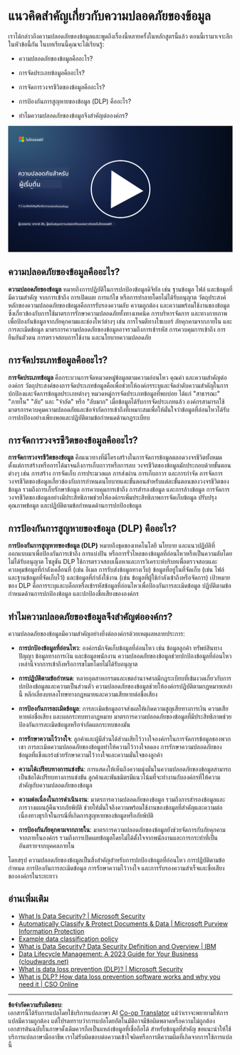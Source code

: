 <!--
CO_OP_TRANSLATOR_METADATA:
{
  "original_hash": "9703868f41dcddd5a98dea9ea6fcd94d",
  "translation_date": "2025-09-03T23:56:35+00:00",
  "source_file": "7.1 Data security key concepts.md",
  "language_code": "th"
}
-->
# แนวคิดสำคัญเกี่ยวกับความปลอดภัยของข้อมูล

เราได้กล่าวถึงความปลอดภัยของข้อมูลและพูดถึงเรื่องนี้หลายครั้งในหลักสูตรนี้แล้ว ตอนนี้เรามาเจาะลึกในหัวข้อนี้กัน ในบทเรียนนี้คุณจะได้เรียนรู้:

- ความปลอดภัยของข้อมูลคืออะไร?

- การจัดประเภทข้อมูลคืออะไร?

- การจัดการวงจรชีวิตของข้อมูลคืออะไร?

- การป้องกันการสูญหายของข้อมูล (DLP) คืออะไร?

- ทำไมความปลอดภัยของข้อมูลจึงสำคัญต่อองค์กร?

[![ดูวิดีโอ](../../translated_images/7-1_placeholder.bcb1e7fdcef8c20be3172dc8b3b11f417cad164e7481b76f8a3bca4f853e1016.th.png)](https://learn-video.azurefd.net/vod/player?id=ace39247-1690-45fb-8f99-985abcb8e423)

## ความปลอดภัยของข้อมูลคืออะไร?

**ความปลอดภัยของข้อมูล** หมายถึงการปฏิบัติในการปกป้องข้อมูลดิจิทัล เช่น ฐานข้อมูล ไฟล์ และข้อมูลที่มีความสำคัญ จากการเข้าถึง การเปิดเผย การแก้ไข หรือการทำลายโดยไม่ได้รับอนุญาต วัตถุประสงค์หลักของความปลอดภัยของข้อมูลคือการรับรองความลับ ความถูกต้อง และความพร้อมใช้งานของข้อมูล ซึ่งเกี่ยวข้องกับการใช้มาตรการรักษาความปลอดภัยทั้งทางเทคนิค การบริหารจัดการ และทางกายภาพเพื่อป้องกันข้อมูลจากภัยคุกคามและช่องโหว่ต่างๆ เช่น การโจมตีทางไซเบอร์ ภัยคุกคามจากภายใน และการละเมิดข้อมูล มาตรการความปลอดภัยของข้อมูลอาจรวมถึงการเข้ารหัส การควบคุมการเข้าถึง การยืนยันตัวตน การตรวจสอบการใช้งาน และนโยบายความปลอดภัย

## การจัดประเภทข้อมูลคืออะไร?

**การจัดประเภทข้อมูล** คือกระบวนการจัดหมวดหมู่ข้อมูลตามความอ่อนไหว คุณค่า และความสำคัญต่อองค์กร วัตถุประสงค์ของการจัดประเภทข้อมูลคือเพื่อช่วยให้องค์กรระบุและจัดลำดับความสำคัญในการปกป้องและจัดการข้อมูลประเภทต่างๆ หมวดหมู่การจัดประเภทข้อมูลที่พบบ่อย ได้แก่ "สาธารณะ" "ภายใน" "ลับ" และ "จำกัด" หรือ "ลับมาก" เมื่อข้อมูลได้รับการจัดประเภทแล้ว องค์กรสามารถใช้มาตรการควบคุมความปลอดภัยและข้อจำกัดการเข้าถึงที่เหมาะสมเพื่อให้มั่นใจว่าข้อมูลที่อ่อนไหวได้รับการปกป้องอย่างเพียงพอและปฏิบัติตามข้อกำหนดด้านกฎระเบียบ

## การจัดการวงจรชีวิตของข้อมูลคืออะไร?

**การจัดการวงจรชีวิตของข้อมูล** คือแนวทางที่มีโครงสร้างในการจัดการข้อมูลตลอดวงจรชีวิตทั้งหมด ตั้งแต่การสร้างหรือการได้มาจนถึงการเก็บถาวรหรือการลบ วงจรชีวิตของข้อมูลมักประกอบด้วยขั้นตอนต่างๆ เช่น การสร้าง การจัดเก็บ การประมวลผล การส่งผ่าน การเก็บถาวร และการกำจัด การจัดการวงจรชีวิตของข้อมูลเกี่ยวข้องกับการกำหนดนโยบายและขั้นตอนสำหรับแต่ละขั้นตอนของวงจรชีวิตของข้อมูล รวมถึงการเก็บรักษาข้อมูล การควบคุมการเข้าถึง การสำรองข้อมูล และการล้างข้อมูล การจัดการวงจรชีวิตของข้อมูลอย่างมีประสิทธิภาพช่วยให้องค์กรเพิ่มประสิทธิภาพการจัดเก็บข้อมูล ปรับปรุงคุณภาพข้อมูล และปฏิบัติตามข้อกำหนดด้านการปกป้องข้อมูล

## การป้องกันการสูญหายของข้อมูล (DLP) คืออะไร?

**การป้องกันการสูญหายของข้อมูล (DLP)** หมายถึงชุดของเทคโนโลยี นโยบาย และแนวปฏิบัติที่ออกแบบมาเพื่อป้องกันการเข้าถึง การแบ่งปัน หรือการรั่วไหลของข้อมูลที่อ่อนไหวหรือเป็นความลับโดยไม่ได้รับอนุญาต โซลูชัน DLP ใช้การตรวจสอบเนื้อหาและการวิเคราะห์บริบทเพื่อตรวจสอบและควบคุมข้อมูลที่กำลังเคลื่อนที่ (เช่น อีเมล การรับส่งข้อมูลทางเว็บ) ข้อมูลที่อยู่ในที่จัดเก็บ (เช่น ไฟล์และฐานข้อมูลที่จัดเก็บไว้) และข้อมูลที่กำลังใช้งาน (เช่น ข้อมูลที่ผู้ใช้กำลังเข้าถึงหรือจัดการ) เป้าหมายของ DLP คือการระบุและบล็อกหรือเข้ารหัสข้อมูลที่อ่อนไหวเพื่อป้องกันการละเมิดข้อมูล ปฏิบัติตามข้อกำหนดด้านการปกป้องข้อมูล และปกป้องชื่อเสียงขององค์กร

## ทำไมความปลอดภัยของข้อมูลจึงสำคัญต่อองค์กร?

ความปลอดภัยของข้อมูลมีความสำคัญอย่างยิ่งต่อองค์กรด้วยเหตุผลหลายประการ:

- **การปกป้องข้อมูลที่อ่อนไหว**: องค์กรมักจัดเก็บข้อมูลที่อ่อนไหว เช่น ข้อมูลลูกค้า ทรัพย์สินทางปัญญา ข้อมูลทางการเงิน และข้อมูลพนักงาน ความปลอดภัยของข้อมูลช่วยปกป้องข้อมูลที่อ่อนไหวเหล่านี้จากการเข้าถึงหรือการขโมยโดยไม่ได้รับอนุญาต

- **การปฏิบัติตามข้อกำหนด**: หลายอุตสาหกรรมและเขตอำนาจศาลมีกฎระเบียบที่เข้มงวดเกี่ยวกับการปกป้องข้อมูลและความเป็นส่วนตัว ความปลอดภัยของข้อมูลช่วยให้องค์กรปฏิบัติตามกฎหมายเหล่านี้ หลีกเลี่ยงบทลงโทษทางกฎหมายและความเสียหายต่อชื่อเสียง

- **การป้องกันการละเมิดข้อมูล**: การละเมิดข้อมูลอาจส่งผลให้เกิดความสูญเสียทางการเงิน ความเสียหายต่อชื่อเสียง และผลกระทบทางกฎหมาย มาตรการความปลอดภัยของข้อมูลที่มีประสิทธิภาพช่วยป้องกันการละเมิดข้อมูลหรือจำกัดผลกระทบของมัน

- **การรักษาความไว้วางใจ**: ลูกค้าและผู้มีส่วนได้ส่วนเสียไว้วางใจองค์กรในการจัดการข้อมูลของพวกเขา การละเมิดความปลอดภัยของข้อมูลทำให้ความไว้วางใจลดลง การรักษาความปลอดภัยของข้อมูลที่แข็งแกร่งช่วยรักษาความไว้วางใจและความมั่นใจของลูกค้า

- **ความได้เปรียบทางการแข่งขัน**: การแสดงให้เห็นถึงความมุ่งมั่นในความปลอดภัยของข้อมูลสามารถเป็นข้อได้เปรียบทางการแข่งขัน ลูกค้าและพันธมิตรมีแนวโน้มที่จะทำงานกับองค์กรที่ให้ความสำคัญกับความปลอดภัยของข้อมูล

- **ความต่อเนื่องในการดำเนินงาน**: มาตรการความปลอดภัยของข้อมูล รวมถึงการสำรองข้อมูลและการวางแผนกู้คืนจากภัยพิบัติ ช่วยให้มั่นใจถึงความพร้อมใช้งานของข้อมูลที่สำคัญและความต่อเนื่องทางธุรกิจในกรณีที่เกิดการสูญหายของข้อมูลหรือภัยพิบัติ

- **การป้องกันภัยคุกคามจากภายใน**: มาตรการความปลอดภัยของข้อมูลยังช่วยจัดการกับภัยคุกคามจากภายในองค์กร รวมถึงการเปิดเผยข้อมูลโดยไม่ได้ตั้งใจจากพนักงานและการกระทำที่เป็นอันตรายจากบุคคลภายใน

โดยสรุป ความปลอดภัยของข้อมูลเป็นสิ่งสำคัญสำหรับการปกป้องข้อมูลที่อ่อนไหว การปฏิบัติตามข้อกำหนด การป้องกันการละเมิดข้อมูล การรักษาความไว้วางใจ และการรับรองความสำเร็จและชื่อเสียงขององค์กรในระยะยาว

## อ่านเพิ่มเติม

- [What Is Data Security? | Microsoft Security](https://www.microsoft.com/en-au/security/business/security-101/what-is-data-security?WT.mc_id=academic-96948-sayoung)
- [Automatically Classify & Protect Documents & Data | Microsoft Purview Information Protection](https://youtu.be/v8LqmzBUaOo)
- [Example data classification policy](https://www.cmu.edu/data/guidelines/data-classification.html)
- [What is Data Security? Data Security Definition and Overview | IBM](https://www.ibm.com/topics/data-security)
- [Data Lifecycle Management: A 2023 Guide for Your Business (cloudwards.net)](https://www.cloudwards.net/data-lifecycle-management/)
- [What is data loss prevention (DLP)? | Microsoft Security](https://www.microsoft.com/security/business/security-101/what-is-data-loss-prevention-dlp?WT.mc_id=academic-96948-sayoung)
- [What is DLP? How data loss prevention software works and why you need it | CSO Online](https://www.csoonline.com/article/569559/what-is-dlp-how-data-loss-prevention-software-works-and-why-you-need-it.html)

---

**ข้อจำกัดความรับผิดชอบ**:  
เอกสารนี้ได้รับการแปลโดยใช้บริการแปลภาษา AI [Co-op Translator](https://github.com/Azure/co-op-translator) แม้ว่าเราจะพยายามให้การแปลมีความถูกต้อง แต่โปรดทราบว่าการแปลโดยอัตโนมัติอาจมีข้อผิดพลาดหรือความไม่ถูกต้อง เอกสารต้นฉบับในภาษาดั้งเดิมควรถือเป็นแหล่งข้อมูลที่เชื่อถือได้ สำหรับข้อมูลที่สำคัญ ขอแนะนำให้ใช้บริการแปลภาษามืออาชีพ เราไม่รับผิดชอบต่อความเข้าใจผิดหรือการตีความผิดที่เกิดจากการใช้การแปลนี้